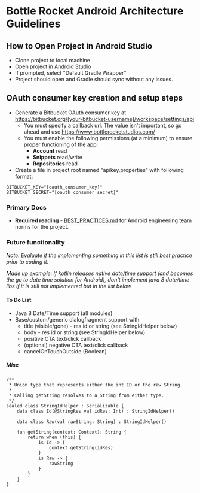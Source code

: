 Bottle Rocket Android Architecture Guidelines
=============================================

## How to Open Project in Android Studio
* Clone project to local machine
* Open project in Android Studio
* If prompted, select "Default Gradle Wrapper"
* Project should open and Gradle should sync without any issues.

## OAuth consumer key creation and setup steps
* Generate a Bitbucket OAuth consumer key at https://bitbucket.org/[your-bitbucket-username]/workspace/settings/api
    * You must specify a callback url. The value isn't important, so go ahead and use https://www.bottlerocketstudios.com/
    * You must enable the following permissions (at a minimum) to ensure proper functioning of the app:
        * **Account** read
        * **Snippets** read/write
        * **Repositories** read
* Create a file in project root named "apikey.properties" with following format:

```
BITBUCKET_KEY="[oauth_consumer_key]"
BITBUCKET_SECRET="[oauth_consumer_secret]"
```

### Primary Docs
* **Required reading** - [BEST_PRACTICES.md](./docs/BEST_PRACTICES.md) for Android engineering team norms for the project.

### Future functionality
*Note: Evaluate if the implementing something in this list is still best practice prior to coding it.*

*Made up example: If kotlin releases native date/time support (and becomes the go to date time solution for Android), don't implement java 8 date/time libs if it is still not implemented but in the list below*

#### To Do List
* Java 8 Date/Time support (all modules)
* Base/custom/generic dialogfragment support with:
    * title (visible/gone) - res id or string (see StringIdHelper below)
    * body - res id or string (see StringIdHelper below)
    * positive CTA text/click callback
    * (optional) negative CTA text/click callback
    * cancelOnTouchOutside (Boolean)

##### Misc    
```
/**
 * Union type that represents either the int ID or the raw String.
 *
 * Calling getString resolves to a String from either type.
 */
sealed class StringIdHelper : Serializable {
    data class Id(@StringRes val idRes: Int) : StringIdHelper()

    data class Raw(val rawString: String) : StringIdHelper()

    fun getString(context: Context): String {
        return when (this) {
            is Id -> {
                context.getString(idRes)
            }
            is Raw -> {
                rawString
            }
        }
    }
}
```
